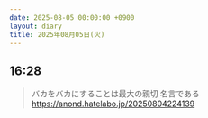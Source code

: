 ```yaml
---
date: 2025-08-05 00:00:00 +0900
layout: diary
title: 2025年08月05日(火)
---
```


## 16:28
> バカをバカにすることは最大の親切
名言である
https://anond.hatelabo.jp/20250804224139
